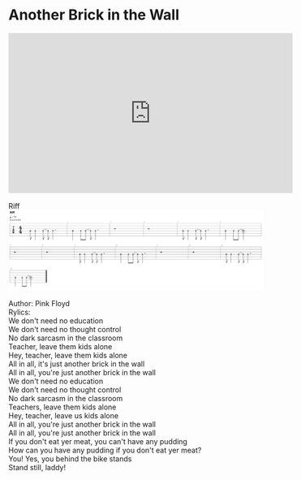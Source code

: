 # Another Brick in the Wall

<iframe width="560" height="315" src="https://www.youtube.com/embed/5IpYOF4Hi6Q" title="YouTube video player" frameborder="0" allow="accelerometer; autoplay; clipboard-write; encrypted-media; gyroscope; picture-in-picture; web-share" allowfullscreen></iframe>

Riff
![tab](tabs/anotherbrick.png)

Author: Pink Floyd<br>
Rylics:<br>
We don't need no education<br>
We don't need no thought control<br>
No dark sarcasm in the classroom<br>
Teacher, leave them kids alone<br>
Hey, teacher, leave them kids alone<br>
All in all, it's just another brick in the wall<br>
All in all, you're just another brick in the wall<br>
We don't need no education<br>
We don't need no thought control<br>
No dark sarcasm in the classroom<br>
Teachers, leave them kids alone<br>
Hey, teacher, leave us kids alone<br>
All in all, you're just another brick in the wall<br>
All in all, you're just another brick in the wall<br>
If you don't eat yer meat, you can't have any pudding<br>
How can you have any pudding if you don't eat yer meat?<br>
You! Yes, you behind the bike stands<br>
Stand still, laddy!<br>